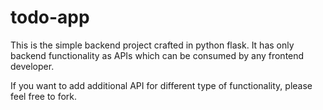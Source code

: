 # todo-app

This is the simple backend project crafted in python flask.
It has only backend functionality as APIs which can be consumed by any frontend developer.

If you want to add additional API for different type of functionality, please feel free to fork.
